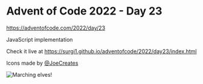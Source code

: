 # Advent of Code 2022 - Day 23

https://adventofcode.com/2022/day/23

JavaScript implementation

Check it live at https://surgi1.github.io/adventofcode/2022/day23/index.html

Icons made by [@JoeCreates](https://twitter.com/joecreates)

![Marching elves!](https://surgi1.github.io/adventofcode/screenshots/2022_23.png)
